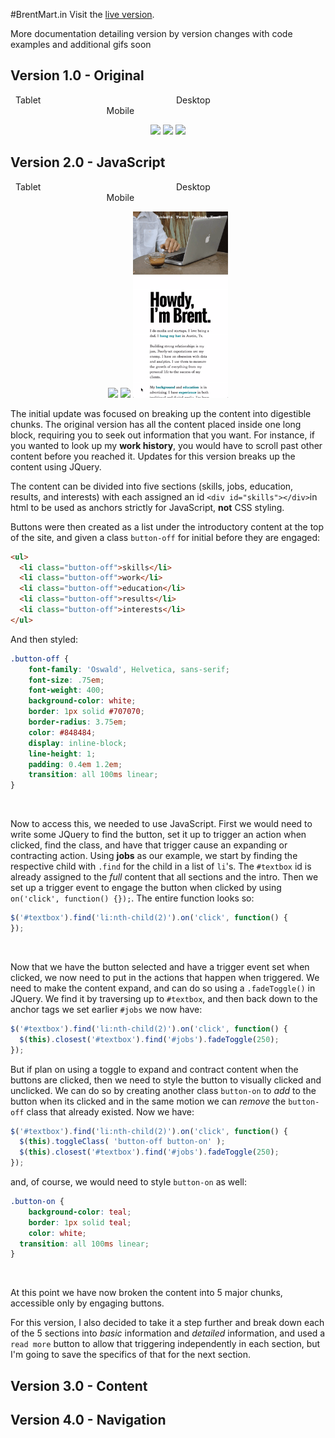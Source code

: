 #BrentMart.in
Visit the [live version](http://brentmart.in/).

More documentation detailing version by version changes with code examples and additional gifs soon

## Version 1.0 - Original
<p>&nbsp; Tablet &nbsp;&nbsp;&nbsp;&nbsp;&nbsp; &nbsp;&nbsp;&nbsp;&nbsp;&nbsp; &nbsp;&nbsp;&nbsp;&nbsp;&nbsp; &nbsp;&nbsp;&nbsp;&nbsp;&nbsp; &nbsp;&nbsp;&nbsp;&nbsp;&nbsp; &nbsp;&nbsp;&nbsp;&nbsp;&nbsp; &nbsp;&nbsp;&nbsp;&nbsp;&nbsp; &nbsp;&nbsp;&nbsp;&nbsp;&nbsp; &nbsp;&nbsp;&nbsp;&nbsp;&nbsp; Desktop &nbsp;&nbsp;&nbsp;&nbsp;&nbsp; &nbsp;&nbsp;&nbsp;&nbsp;&nbsp; &nbsp;&nbsp;&nbsp;&nbsp;&nbsp; &nbsp;&nbsp;&nbsp;&nbsp;&nbsp; &nbsp;&nbsp;&nbsp;&nbsp;&nbsp; &nbsp;&nbsp;&nbsp;&nbsp;&nbsp; &nbsp;&nbsp;&nbsp;&nbsp;&nbsp; &nbsp;&nbsp;&nbsp;&nbsp;&nbsp; &nbsp;&nbsp;&nbsp;&nbsp;&nbsp; &nbsp;&nbsp;&nbsp;&nbsp;&nbsp; &nbsp;&nbsp;&nbsp;&nbsp;&nbsp; &nbsp;&nbsp;&nbsp;&nbsp;&nbsp; &nbsp;&nbsp;&nbsp;&nbsp;&nbsp; &nbsp;&nbsp; Mobile</p>
<p align="center" margin-bottom="none">
  <img src="gifs/original-medium.gif" height="298"/>
  <img src="gifs/original-large.gif" height="298"/>
  <img src="gifs/original-small.gif" height="298"/>
</p>

## Version 2.0 - JavaScript
<p>&nbsp; Tablet &nbsp;&nbsp;&nbsp;&nbsp;&nbsp; &nbsp;&nbsp;&nbsp;&nbsp;&nbsp; &nbsp;&nbsp;&nbsp;&nbsp;&nbsp; &nbsp;&nbsp;&nbsp;&nbsp;&nbsp; &nbsp;&nbsp;&nbsp;&nbsp;&nbsp; &nbsp;&nbsp;&nbsp;&nbsp;&nbsp; &nbsp;&nbsp;&nbsp;&nbsp;&nbsp; &nbsp;&nbsp;&nbsp;&nbsp;&nbsp; &nbsp;&nbsp;&nbsp;&nbsp;&nbsp; Desktop &nbsp;&nbsp;&nbsp;&nbsp;&nbsp; &nbsp;&nbsp;&nbsp;&nbsp;&nbsp; &nbsp;&nbsp;&nbsp;&nbsp;&nbsp; &nbsp;&nbsp;&nbsp;&nbsp;&nbsp; &nbsp;&nbsp;&nbsp;&nbsp;&nbsp; &nbsp;&nbsp;&nbsp;&nbsp;&nbsp; &nbsp;&nbsp;&nbsp;&nbsp;&nbsp; &nbsp;&nbsp;&nbsp;&nbsp;&nbsp; &nbsp;&nbsp;&nbsp;&nbsp;&nbsp; &nbsp;&nbsp;&nbsp;&nbsp;&nbsp; &nbsp;&nbsp;&nbsp;&nbsp;&nbsp; &nbsp;&nbsp;&nbsp;&nbsp;&nbsp; &nbsp;&nbsp;&nbsp;&nbsp;&nbsp; &nbsp;&nbsp; Mobile</p>
<p align="center" margin-bottom="none">
  <img src="gifs/version-a-medium.gif" height="298"/>
  <img src="gifs/version-a-large.gif" height="298"/>
  <img src="gifs/version-a-small.gif" height="298"/>
</p>

The initial update was focused on breaking up the content into digestible chunks. The original version has all the content placed inside one long block, requiring you to seek out information that you want. For instance, if you wanted to look up my **work history**, you would have to scroll past other content before you reached it. Updates for this version breaks up the content using JQuery.

The content can be divided into five sections (skills, jobs, education, results, and interests) with each assigned an id `<div id="skills"></div>`in html to be used as anchors strictly for JavaScript, **not** CSS styling.

Buttons were then created as a list under the introductory content at the top of the site, and given a class `button-off` for initial before they are engaged:
```html
<ul>
  <li class="button-off">skills</li>
  <li class="button-off">work</li>
  <li class="button-off">education</li>
  <li class="button-off">results</li>
  <li class="button-off">interests</li>
</ul>
```
And then styled:
```CSS
.button-off {
	font-family: 'Oswald', Helvetica, sans-serif;
	font-size: .75em;
	font-weight: 400;
	background-color: white;
	border: 1px solid #707070;
	border-radius: 3.75em;
	color: #848484;
	display: inline-block;
	line-height: 1;
	padding: 0.4em 1.2em;
	transition: all 100ms linear;
}
```
<br>

Now to access this, we needed to use JavaScript. First we would need to write some JQuery to find the button, set it up to trigger an action when clicked, find the class, and have that trigger cause an expanding or contracting action.
Using **jobs** as our example, we start by finding the respective child with `.find` for the child in a list of `li`'s. The `#textbox` id is already assigned to the _full_ content that all sections and the intro. Then we set up a trigger event to engage the button when clicked by using `on('click', function() {});`. The entire function looks so:
```javascript
$('#textbox').find('li:nth-child(2)').on('click', function() {
});
```
<br>

Now that we have the button selected and have a trigger event set when clicked, we now need to put in the actions that happen when triggered.
We need to make the content expand, and can do so using a `.fadeToggle()` in JQuery. We find it by traversing up to `#textbox`, and then back down to the anchor tags we set earlier `#jobs` we now have:
```javascript
$('#textbox').find('li:nth-child(2)').on('click', function() {
  $(this).closest('#textbox').find('#jobs').fadeToggle(250);
});
```
But if plan on using a toggle to expand and contract content when the buttons are clicked, then we need to style the button to visually clicked and unclicked. We can do so by creating another class `button-on` to _add_ to the button when its clicked and in the same motion we can _remove_ the `button-off` class that already existed. Now we have:
```javascript
$('#textbox').find('li:nth-child(2)').on('click', function() {
  $(this).toggleClass( 'button-off button-on' );
  $(this).closest('#textbox').find('#jobs').fadeToggle(250);
});
```
and, of course, we would need to style `button-on` as well:
```CSS
.button-on {
	background-color: teal;
	border: 1px solid teal;
	color: white;
  transition: all 100ms linear;
}
```
<br>

At this point we have now broken the content into 5 major chunks, accessible only by engaging buttons.

For this version, I also decided to take it a step further and break down each of the 5 sections into _basic_ information and _detailed_ information, and used a `read more` button to allow that triggering independently in each section, but I'm going to save the specifics of that for the next section.
<br>

## Version 3.0 - Content

## Version 4.0 - Navigation
